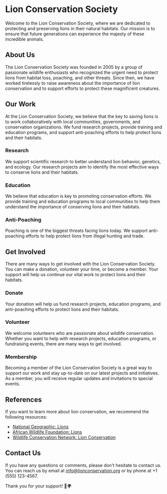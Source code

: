 <!--
Write me content for website with wallpaper which alt text is:

"A bold and graphic image of a lion's head for a wildlife or animal conservation website"

The name/title of the page should not be 1:1 copy of the alt text but rather a real content of the website which is using this wallpaper.

- Use markdown format 
- Start with the heading
- The content should look like a real website 
- Include real sections like references, contact, user stories, etc. use things relevant to the page purpose.
- Feel free to use structure like headings, bullets, numbering, blockquotes, paragraphs, horizontal lines, etc.
- You can use formatting like bold or _italic_
- You can include UTF-8 emojis
- Links should be only #hash anchors (and you can refer to the document itself)
- Do not include images
-->

<!--font:The "Montserrat" font would be a great fit for the Lion Conservation Society website.-->

# Lion Conservation Society

Welcome to the Lion Conservation Society, where we are dedicated to protecting and preserving lions in their natural habitats. Our mission is to ensure that future generations can experience the majesty of these incredible animals.

## About Us

The Lion Conservation Society was founded in 2005 by a group of passionate wildlife enthusiasts who recognized the urgent need to protect lions from habitat loss, poaching, and other threats. Since then, we have worked tirelessly to raise awareness about the importance of lion conservation and to support efforts to protect these magnificent creatures.

## Our Work

At the Lion Conservation Society, we believe that the key to saving lions is to work collaboratively with local communities, governments, and conservation organizations. We fund research projects, provide training and education programs, and support anti-poaching efforts to help protect lions and their habitats.

### Research

We support scientific research to better understand lion behavior, genetics, and ecology. Our research projects aim to identify the most effective ways to conserve lions and their habitats.

### Education

We believe that education is key to promoting conservation efforts. We provide training and education programs to local communities to help them understand the importance of conserving lions and their habitats.

### Anti-Poaching

Poaching is one of the biggest threats facing lions today. We support anti-poaching efforts to help protect lions from illegal hunting and trade.

## Get Involved

There are many ways to get involved with the Lion Conservation Society. You can make a donation, volunteer your time, or become a member. Your support will help us continue our vital work to protect lions and their habitats.

### Donate

Your donation will help us fund research projects, education programs, and anti-poaching efforts to protect lions and their habitats.

### Volunteer

We welcome volunteers who are passionate about wildlife conservation. Whether you want to help with research projects, education programs, or fundraising events, there are many ways to get involved.

### Membership

Becoming a member of the Lion Conservation Society is a great way to support our work and stay up-to-date on our latest projects and initiatives. As a member, you will receive regular updates and invitations to special events.

## References

If you want to learn more about lion conservation, we recommend the following resources:

- [National Geographic: Lions](#)
- [African Wildlife Foundation: Lions](#)
- [Wildlife Conservation Network: Lion Conservation](#)

## Contact Us

If you have any questions or comments, please don't hesitate to contact us. You can reach us by email at info@lionconservation.org or by phone at +1 (555) 123-4567.

Thank you for your support! 🦁🌍
